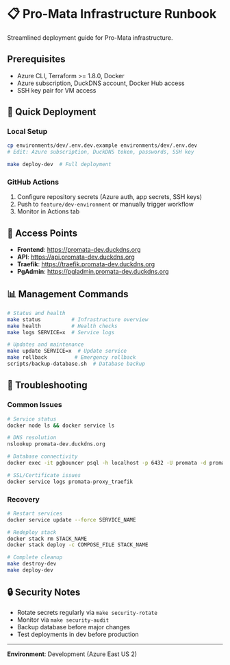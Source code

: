 # 📋 Pro-Mata Infrastructure Runbook

Streamlined deployment guide for Pro-Mata infrastructure.

## Prerequisites
- Azure CLI, Terraform >= 1.8.0, Docker
- Azure subscription, DuckDNS account, Docker Hub access
- SSH key pair for VM access

## 🚀 Quick Deployment

### Local Setup
```bash
cp environments/dev/.env.dev.example environments/dev/.env.dev
# Edit: Azure subscription, DuckDNS token, passwords, SSH key

make deploy-dev  # Full deployment
```

### GitHub Actions
1. Configure repository secrets (Azure auth, app secrets, SSH keys)
2. Push to `feature/dev-environment` or manually trigger workflow
3. Monitor in Actions tab

## 🎯 Access Points

- **Frontend**: https://promata-dev.duckdns.org
- **API**: https://api.promata-dev.duckdns.org  
- **Traefik**: https://traefik.promata-dev.duckdns.org
- **PgAdmin**: https://pgladmin.promata-dev.duckdns.org

## 📊 Management Commands

```bash
# Status and health
make status          # Infrastructure overview
make health          # Health checks
make logs SERVICE=x  # Service logs

# Updates and maintenance  
make update SERVICE=x  # Update service
make rollback         # Emergency rollback
scripts/backup-database.sh  # Database backup
```

## 🔧 Troubleshooting

### Common Issues
```bash
# Service status
docker node ls && docker service ls

# DNS resolution  
nslookup promata-dev.duckdns.org

# Database connectivity
docker exec -it pgbouncer psql -h localhost -p 6432 -U promata -d promata_dev

# SSL/Certificate issues
docker service logs promata-proxy_traefik
```

### Recovery
```bash
# Restart services
docker service update --force SERVICE_NAME

# Redeploy stack
docker stack rm STACK_NAME
docker stack deploy -c COMPOSE_FILE STACK_NAME

# Complete cleanup
make destroy-dev
make deploy-dev
```

## 🔒 Security Notes

- Rotate secrets regularly via `make security-rotate`
- Monitor via `make security-audit` 
- Backup database before major changes
- Test deployments in dev before production

---


**Environment**: Development (Azure East US 2)